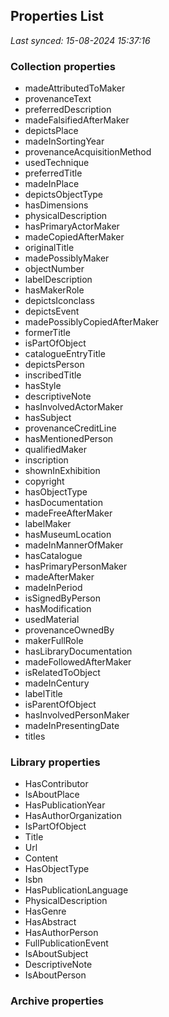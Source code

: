 ## Properties List

_Last synced: 15-08-2024 15:37:16_

### Collection properties
- madeAttributedToMaker
- provenanceText
- preferredDescription
- madeFalsifiedAfterMaker
- depictsPlace
- madeInSortingYear
- provenanceAcquisitionMethod
- usedTechnique
- preferredTitle
- madeInPlace
- depictsObjectType
- hasDimensions
- physicalDescription
- hasPrimaryActorMaker
- madeCopiedAfterMaker
- originalTitle
- madePossiblyMaker
- objectNumber
- labelDescription
- hasMakerRole
- depictsIconclass
- depictsEvent
- madePossiblyCopiedAfterMaker
- formerTitle
- isPartOfObject
- catalogueEntryTitle
- depictsPerson
- inscribedTitle
- hasStyle
- descriptiveNote
- hasInvolvedActorMaker
- hasSubject
- provenanceCreditLine
- hasMentionedPerson
- qualifiedMaker
- inscription
- shownInExhibition
- copyright
- hasObjectType
- hasDocumentation
- madeFreeAfterMaker
- labelMaker
- hasMuseumLocation
- madeInMannerOfMaker
- hasCatalogue
- hasPrimaryPersonMaker
- madeAfterMaker
- madeInPeriod
- isSignedByPerson
- hasModification
- usedMaterial
- provenanceOwnedBy
- makerFullRole
- hasLibraryDocumentation
- madeFollowedAfterMaker
- isRelatedToObject
- madeInCentury
- labelTitle
- isParentOfObject
- hasInvolvedPersonMaker
- madeInPresentingDate
- titles
### Library properties
- HasContributor
- IsAboutPlace
- HasPublicationYear
- HasAuthorOrganization
- IsPartOfObject
- Title
- Url
- Content
- HasObjectType
- Isbn
- HasPublicationLanguage
- PhysicalDescription
- HasGenre
- HasAbstract
- HasAuthorPerson
- FullPublicationEvent
- IsAboutSubject
- DescriptiveNote
- IsAboutPerson
### Archive properties
